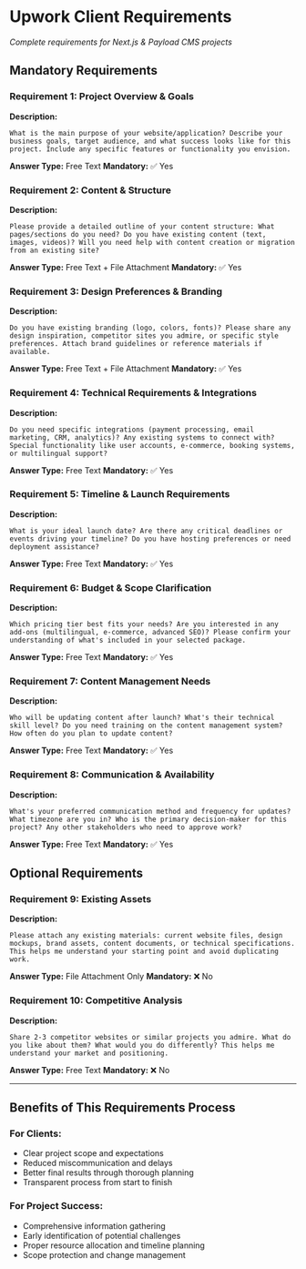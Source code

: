 # Upwork Client Requirements
*Complete requirements for Next.js & Payload CMS projects*

## **Mandatory Requirements**

### **Requirement 1: Project Overview & Goals**
**Description:**
```
What is the main purpose of your website/application? Describe your business goals, target audience, and what success looks like for this project. Include any specific features or functionality you envision.
```
**Answer Type:** Free Text
**Mandatory:** ✅ Yes

### **Requirement 2: Content & Structure**
**Description:**
```
Please provide a detailed outline of your content structure: What pages/sections do you need? Do you have existing content (text, images, videos)? Will you need help with content creation or migration from an existing site?
```
**Answer Type:** Free Text + File Attachment
**Mandatory:** ✅ Yes

### **Requirement 3: Design Preferences & Branding**
**Description:**
```
Do you have existing branding (logo, colors, fonts)? Please share any design inspiration, competitor sites you admire, or specific style preferences. Attach brand guidelines or reference materials if available.
```
**Answer Type:** Free Text + File Attachment
**Mandatory:** ✅ Yes

### **Requirement 4: Technical Requirements & Integrations**
**Description:**
```
Do you need specific integrations (payment processing, email marketing, CRM, analytics)? Any existing systems to connect with? Special functionality like user accounts, e-commerce, booking systems, or multilingual support?
```
**Answer Type:** Free Text
**Mandatory:** ✅ Yes

### **Requirement 5: Timeline & Launch Requirements**
**Description:**
```
What is your ideal launch date? Are there any critical deadlines or events driving your timeline? Do you have hosting preferences or need deployment assistance?
```
**Answer Type:** Free Text
**Mandatory:** ✅ Yes

### **Requirement 6: Budget & Scope Clarification**
**Description:**
```
Which pricing tier best fits your needs? Are you interested in any add-ons (multilingual, e-commerce, advanced SEO)? Please confirm your understanding of what's included in your selected package.
```
**Answer Type:** Free Text
**Mandatory:** ✅ Yes

### **Requirement 7: Content Management Needs**
**Description:**
```
Who will be updating content after launch? What's their technical skill level? Do you need training on the content management system? How often do you plan to update content?
```
**Answer Type:** Free Text
**Mandatory:** ✅ Yes

### **Requirement 8: Communication & Availability**
**Description:**
```
What's your preferred communication method and frequency for updates? What timezone are you in? Who is the primary decision-maker for this project? Any other stakeholders who need to approve work?
```
**Answer Type:** Free Text
**Mandatory:** ✅ Yes

## **Optional Requirements**

### **Requirement 9: Existing Assets**
**Description:**
```
Please attach any existing materials: current website files, design mockups, brand assets, content documents, or technical specifications. This helps me understand your starting point and avoid duplicating work.
```
**Answer Type:** File Attachment Only
**Mandatory:** ❌ No

### **Requirement 10: Competitive Analysis**
**Description:**
```
Share 2-3 competitor websites or similar projects you admire. What do you like about them? What would you do differently? This helps me understand your market and positioning.
```
**Answer Type:** Free Text
**Mandatory:** ❌ No

---

## **Benefits of This Requirements Process**

### **For Clients:**
- Clear project scope and expectations
- Reduced miscommunication and delays
- Better final results through thorough planning
- Transparent process from start to finish

### **For Project Success:**
- Comprehensive information gathering
- Early identification of potential challenges
- Proper resource allocation and timeline planning
- Scope protection and change management



